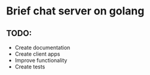 # Brief chat server on golang

## TODO:
* Create documentation
* Create client apps
* Improve functionality
* Create tests